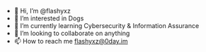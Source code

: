 - 👋 Hi, I’m @flashyxz
- 👀 I’m interested in Dogs
- 🌱 I’m currently learning Cybersecurity & Information Assurance
- 💞️ I’m looking to collaborate on anything
- 📫 How to reach me flashyxz@0day.im

<!---
flashyxz/flashyxz is a ✨ special ✨ repository because its `README.md` (this file) appears on your GitHub profile.
You can click the Preview link to take a look at your changes.
--->
